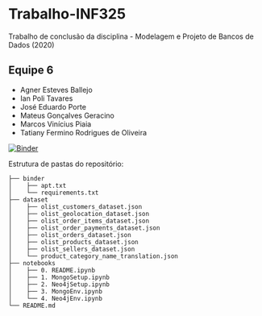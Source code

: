 # Trabalho-INF325
Trabalho de conclusão da disciplina - Modelagem e Projeto de Bancos de Dados (2020)

## Equipe 6

- Agner Esteves Ballejo 
- Ian Poli Tavares 
- José Eduardo Porte
- Mateus Gonçalves Geracino 
- Marcos Vinícius Piaia 
- Tatiany Fermino Rodrigues de Oliveira

[![Binder](https://mybinder.org/badge_logo.svg)](https://mybinder.org/v2/gh/Equipe6-2020/Trabalho-INF325/master)

Estrutura de pastas do repositório:
~~~
├── binder
│    ├── apt.txt
│    └── requirements.txt
├── dataset
│    ├── olist_customers_dataset.json
│    ├── olist_geolocation_dataset.json
│    ├── olist_order_items_dataset.json
│    ├── olist_order_payments_dataset.json
│    ├── olist_orders_dataset.json
│    ├── olist_products_dataset.json
│    ├── olist_sellers_dataset.json
│    └── product_category_name_translation.json
├── notebooks
│    ├── 0. README.ipynb
│    ├── 1. MongoSetup.ipynb
│    ├── 2. Neo4jSetup.ipynb
│    ├── 3. MongoEnv.ipynb
│    └── 4. Neo4jEnv.ipynb
└── README.md
~~~
